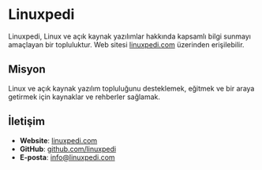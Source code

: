 # Linuxpedi

Linuxpedi, Linux ve açık kaynak yazılımlar hakkında kapsamlı bilgi sunmayı amaçlayan bir topluluktur. Web sitesi [linuxpedi.com](https://linuxpedi.com) üzerinden erişilebilir.

## Misyon

Linux ve açık kaynak yazılım topluluğunu desteklemek, eğitmek ve bir araya getirmek için kaynaklar ve rehberler sağlamak.

## İletişim

- **Website**: [linuxpedi.com](https://linuxpedi.com)
- **GitHub**: [github.com/linuxpedi](https://github.com/linuxpedi)
- **E-posta**: info@linuxpedi.com
